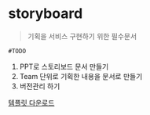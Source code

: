 # storyboard
> 기획을 서비스 구현하기 위한 필수문서 

`#TODO`
1. PPT로 스토리보드 문서 만들기
2. Team 단위로 기획한 내용을 문서로 만들기
3. 버전관리 하기

[템플릿 다운로드](https://freemoa-blog.com/883)